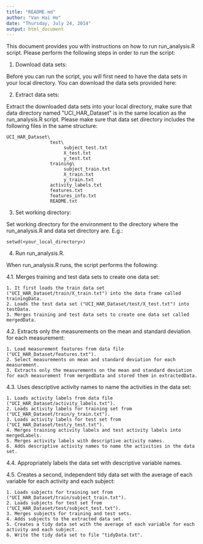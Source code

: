 ```yaml
---
title: "README.md"
author: "Van Hai Ho"
date: "Thursday, July 24, 2014"
output: html_document
---
```


This document provides you with instructions on how to run run_analysis.R script. Please perform the following steps in order to run the script:

1. Download data sets:

Before you can run the script, you will first need to have the data sets in your local directory. You can download the data sets provided here:

2. Extract data sets:

Extract the downloaded data sets into your local directory, make sure that data directory named "UCI_HAR_Dataset" is in the same location as the run_analysis.R script. Please make sure that data set directory includes the following files in the same structure:

```
UCI_HAR_Dataset\
                test\
                     subject_test.txt
                     X_test.txt
                     y_test.txt
                training\
                     subject_train.txt
                     X_train.txt
                     y_train.txt
                activity_labels.txt
                features.txt
                features_info.txt
                README.txt
```

3. Set working directory:

Set working directory for the environment to the directory where the run_analysis.R and data set directory are. E.g.:

```
setwd(<your_local_directory>)
```

4. Run run_analysis.R.

When run_analysis.R runs, the script performs the following:
  
  4.1. Merges training and test data sets to create one data set:
  
    1. It first loads the train data set ("UCI_HAR_Dataset/train/X_train.txt") into the data frame called trainingData.
    2. Loads the test data set ("UCI_HAR_Dataset/test/X_test.txt") into testData.
    3. Merges training and test data sets to create one data set called mergedData.
  
  4.2. Extracts only the measurements on the mean and standard deviation for each measurement:
    
    1. Load measurement features from data file ("UCI_HAR_Dataset/features.txt").
    2. Select measurements on mean and standard deviation for each measurement.
    3. Extracts only the measurements on the mean and standard deviation for each measurement from mergedData and stored them in extractedData. 
    
  4.3. Uses descriptive activity names to name the activities in the data set:
    
    1. Loads activity labels from data file ("UCI_HAR_Dataset/activity_labels.txt").
    2. Loads activity labels for training set from ("UCI_HAR_Dataset/train/y_train.txt").
    3. Loads activity labels for test set from ("UCI_HAR_Dataset/test/y_test.txt").
    4. Merges training activity labels and test activity labels into mergedLabels.
    5. Merges activity labels with descriptive activity names.
    6. Adds descriptive activity names to name the activities in the data set.
    
  4.4. Appropriately labels the data set with descriptive variable names.
    
  4.5. Creates a second, independent tidy data set with the average of each variable for each activity and each subject:
    
    1. Loads subjects for training set from ("UCI_HAR_Dataset/train/subject_train.txt").
    2. Loads subjects for test set from ("UCI_HAR_Dataset/test/subject_test.txt").
    3. Merges subjects for training and test sets.
    4. Adds subjects to the extracted data set.
    5. Creates a tidy data set with the average of each variable for each activity and each subject. 
    6. Write the tidy data set to file "tidyData.txt".




